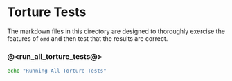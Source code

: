 # Torture Tests

The markdown files in this directory are designed to thoroughly exercise the features of `omd` and then test that the results are correct.

### @<run_all_torture_tests@>

```bash {name=run_all_torture_tests menu=true}
echo "Running All Torture Tests"
```


